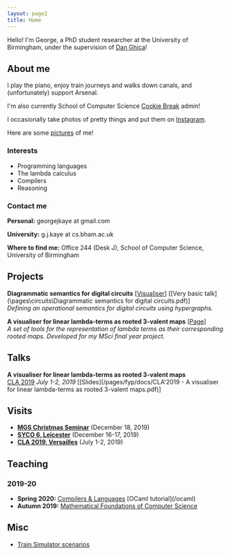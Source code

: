 ```yaml
---
layout: page2
title: Home
---
```


Hello! I'm George, a PhD student researcher at the University of Birmingham, under the supervision of [Dan Ghica](http://www.cs.bham.ac.uk/~drg/)!

## About me

I play the piano, enjoy train journeys and walks down canals, and (unfortunately) support Arsenal.

I'm also currently School of Computer Science [Cookie Break](https://www.cs.bham.ac.uk/internal/research_students/cookiebreaks/) admin!

I occasionally take photos of pretty things and put them on [Instagram](https://www.instagram.com/georgejkaye/).

Here are some [pictures](/pictures) of me!

### Interests

* Programming languages
* The lambda calculus
* Compilers
* Reasoning

### Contact me

**Personal:** georgejkaye at gmail.com

**University:** g.j.kaye at cs.bham.ac.uk

**Where to find me:** Office 244 (Desk J), School of Computer Science, University of Birmingham

## Projects

**Diagrammatic semantics for digital circuits** \[[Visualiser](\circuits\visualiser)\] \[[Very basic talk](\pages\circuits\Diagrammatic semantics for digital circuits.pdf)\]  
*Defining an operational semantics for digital circuits using hypergraphs.*

**A visualiser for linear lambda-terms as rooted 3-valent maps** \[[Page](\fyp)\]  
*A set of tools for the representation of lambda terms as their corresponding rooted maps. Developed for my MSci final year project.*

## Talks

**A visualiser for linear lambda-terms as rooted 3-valent maps**  
[CLA 2019](http://cla.tcs.uj.edu.pl/) *July 1-2, 2019* \[[Slides](/pages/fyp/docs/CLA'2019 - A visualiser for linear lambda-terms as rooted 3-valent maps.pdf)\]

## Visits

* [**MGS Christmas Seminar**](https://staffwww.dcs.shef.ac.uk/people/G.Struth/mgs_xmas19.html) (December 18, 2019)
* [**SYCO 6, Leicester**](http://events.cs.bham.ac.uk/syco/6/) (December 16-17, 2019)
* [**CLA 2019, Versailles**](http://cla.tcs.uj.edu.pl/) (July 1-2, 2019)

## Teaching

### 2019-20

* **Spring 2020:** [Compilers & Languages](https://www.cs.bham.ac.uk/internal/modules/2019/06-02578/) \[OCaml tutorial\](/ocaml)
* **Autumn 2019:** [Mathematical Foundations of Computer Science](https://www.cs.bham.ac.uk/internal/modules/2019/06-30181/)

## Misc

* [Train Simulator scenarios](/trains)
